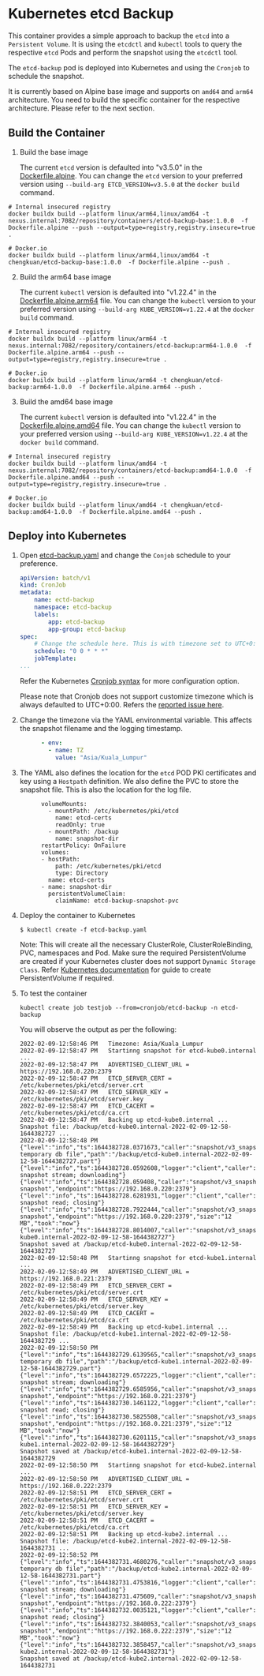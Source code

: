 # Kubernetes etcd Backup

This container provides a simple approach to backup the `etcd` into a `Persistent Volume`. It is using the `etcdctl` and `kubectl` tools to query the respective `etcd` Pods and perform the snapshot using the `etcdctl` tool.

The `etcd-backup` pod is deployed into Kubernetes and using the `Cronjob` to schedule the snapshot.

It is currently based on Alpine base image and supports on `amd64` and `arm64` architecture. You need to build the specific container for the respective architecture. Please refer to the next section.

## Build the Container

1. Build the base image

    The current `etcd` version is defaulted into "v3.5.0" in the [Dockerfile.alpine](./Dockerfile.alpine). 
    You can change the `etcd` version to your preferred version using `--build-arg ETCD_VERSION=v3.5.0` at the `docker build` command.

  ```
  # Internal insecured registry
  docker buildx build --platform linux/arm64,linux/amd64 -t nexus.internal:7082/repository/containers/etcd-backup-base:1.0.0  -f Dockerfile.alpine --push --output=type=registry,registry.insecure=true .

  # Docker.io
  docker buildx build --platform linux/arm64,linux/amd64 -t chengkuan/etcd-backup-base:1.0.0  -f Dockerfile.alpine --push .
  ```

2. Build the arm64 base image

    The current `kubectl` version is defaulted into "v1.22.4" in the [Dockerfile.alpine.arm64](./Dockerfile.alpine.arm64) file. 
    You can change the `kubectl` version to your preferred version using `--build-arg KUBE_VERSION=v1.22.4` at the `docker build` command.

  ```
  # Internal insecured registry
  docker buildx build --platform linux/arm64 -t nexus.internal:7082/repository/containers/etcd-backup:arm64-1.0.0  -f Dockerfile.alpine.arm64 --push --output=type=registry,registry.insecure=true .

  # Docker.io
  docker buildx build --platform linux/arm64 -t chengkuan/etcd-backup:arm64-1.0.0  -f Dockerfile.alpine.arm64 --push .
  ```

3. Build the amd64 base image

    The current `kubectl` version is defaulted into "v1.22.4" in the [Dockerfile.alpine.amd64](./Dockerfile.alpine.amd64) file. 
    You can change the `kubectl` version to your preferred version using `--build-arg KUBE_VERSION=v1.22.4` at the `docker build` command.

  ```
  # Internal insecured registry
  docker buildx build --platform linux/amd64 -t nexus.internal:7082/repository/containers/etcd-backup:amd64-1.0.0  -f Dockerfile.alpine.amd64 --push --output=type=registry,registry.insecure=true .

  # Docker.io
  docker buildx build --platform linux/amd64 -t chengkuan/etcd-backup:amd64-1.0.0  -f Dockerfile.alpine.amd64 --push .
  ```

## Deploy into Kubernetes

1. Open [etcd-backup.yaml](./etcd-backup.yaml) and change the `Conjob` schedule to your preference. 

    ```yaml
    apiVersion: batch/v1
    kind: CronJob
    metadata:
        name: ectd-backup
        namespace: etcd-backup
        labels:
            app: etcd-backup
            app-group: etcd-backup
    spec:
        # Change the schedule here. This is with timezone set to UTC+0:00
        schedule: "0 0 * * *"
        jobTemplate:
    ...
    ```
    Refer the Kubernetes [Cronjob syntax](https://kubernetes.io/docs/concepts/workloads/controllers/cron-jobs/#cron-schedule-syntax) for more configuration option.
    
    Please note that Cronjob does not support customize timezone which is always defaulted to UTC+0:00. Refers the [reported issue here](https://github.com/kubernetes/kubernetes/issues/47202).

2. Change the timezone via the YAML environmental variable. This affects the snapshot filename and the logging timestamp.
    ```yaml
          - env:
            - name: TZ
              value: "Asia/Kuala_Lumpur"
    ```

3. The YAML also defines the location for the `etcd` POD PKI certificates and key using a `Hostpath` definition. We also define the PVC to store the snapshot file. This is also the location for the log file.

    ```
          volumeMounts:
            - mountPath: /etc/kubernetes/pki/etcd
              name: etcd-certs
              readOnly: true
            - mountPath: /backup
              name: snapshot-dir
          restartPolicy: OnFailure
          volumes:
          - hostPath:
              path: /etc/kubernetes/pki/etcd
              type: Directory
            name: etcd-certs
          - name: snapshot-dir
            persistentVolumeClaim:
              claimName: etcd-backup-snapshot-pvc

    ```

2. Deploy the container to Kubernetes

    ```
    $ kubectl create -f etcd-backup.yaml
    ```
    Note: This will create all the necessary ClusterRole, ClusterRoleBinding, PVC, namespaces and Pod. Make sure the required PersistentVolume are created if your Kubernetes cluster does not support `Dynamic Storage Class`. Refer [Kubernetes documentation](https://kubernetes.io/docs/concepts/storage/persistent-volumes/#persistent-volumes) for guide to create PersistentVolume if required.

3. To test the container

    ```
    kubectl create job testjob --from=cronjob/etcd-backup -n etcd-backup
    ```

    You will observe the output as per the following:
    
    ```
    2022-02-09-12:58:46 PM   Timezone: Asia/Kuala_Lumpur
    2022-02-09-12:58:47 PM   Startinng snapshot for etcd-kube0.internal ... 
    2022-02-09-12:58:47 PM   ADVERTISED_CLIENT_URL = https://192.168.0.220:2379
    2022-02-09-12:58:47 PM   ETCD_SERVER_CERT = /etc/kubernetes/pki/etcd/server.crt
    2022-02-09-12:58:47 PM   ETCD_SERVER_KEY = /etc/kubernetes/pki/etcd/server.key
    2022-02-09-12:58:47 PM   ETCD_CACERT = /etc/kubernetes/pki/etcd/ca.crt
    2022-02-09-12:58:47 PM   Backing up etcd-kube0.internal ... Snapshot file: /backup/etcd-kube0.internal-2022-02-09-12-58-1644382727 ...
    2022-02-09-12:58:48 PM   {"level":"info","ts":1644382728.0371673,"caller":"snapshot/v3_snapshot.go:68","msg":"created temporary db file","path":"/backup/etcd-kube0.internal-2022-02-09-12-58-1644382727.part"}
    {"level":"info","ts":1644382728.0592608,"logger":"client","caller":"v3/maintenance.go:211","msg":"opened snapshot stream; downloading"}
    {"level":"info","ts":1644382728.059408,"caller":"snapshot/v3_snapshot.go:76","msg":"fetching snapshot","endpoint":"https://192.168.0.220:2379"}
    {"level":"info","ts":1644382728.6281931,"logger":"client","caller":"v3/maintenance.go:219","msg":"completed snapshot read; closing"}
    {"level":"info","ts":1644382728.7922444,"caller":"snapshot/v3_snapshot.go:91","msg":"fetched snapshot","endpoint":"https://192.168.0.220:2379","size":"12 MB","took":"now"}
    {"level":"info","ts":1644382728.8014007,"caller":"snapshot/v3_snapshot.go:100","msg":"saved","path":"/backup/etcd-kube0.internal-2022-02-09-12-58-1644382727"}
    Snapshot saved at /backup/etcd-kube0.internal-2022-02-09-12-58-1644382727
    2022-02-09-12:58:48 PM   Startinng snapshot for etcd-kube1.internal ... 
    2022-02-09-12:58:49 PM   ADVERTISED_CLIENT_URL = https://192.168.0.221:2379
    2022-02-09-12:58:49 PM   ETCD_SERVER_CERT = /etc/kubernetes/pki/etcd/server.crt
    2022-02-09-12:58:49 PM   ETCD_SERVER_KEY = /etc/kubernetes/pki/etcd/server.key
    2022-02-09-12:58:49 PM   ETCD_CACERT = /etc/kubernetes/pki/etcd/ca.crt
    2022-02-09-12:58:49 PM   Backing up etcd-kube1.internal ... Snapshot file: /backup/etcd-kube1.internal-2022-02-09-12-58-1644382729 ...
    2022-02-09-12:58:50 PM   {"level":"info","ts":1644382729.6139565,"caller":"snapshot/v3_snapshot.go:68","msg":"created temporary db file","path":"/backup/etcd-kube1.internal-2022-02-09-12-58-1644382729.part"}
    {"level":"info","ts":1644382729.6572225,"logger":"client","caller":"v3/maintenance.go:211","msg":"opened snapshot stream; downloading"}
    {"level":"info","ts":1644382729.6585956,"caller":"snapshot/v3_snapshot.go:76","msg":"fetching snapshot","endpoint":"https://192.168.0.221:2379"}
    {"level":"info","ts":1644382730.1461122,"logger":"client","caller":"v3/maintenance.go:219","msg":"completed snapshot read; closing"}
    {"level":"info","ts":1644382730.5825508,"caller":"snapshot/v3_snapshot.go:91","msg":"fetched snapshot","endpoint":"https://192.168.0.221:2379","size":"12 MB","took":"now"}
    {"level":"info","ts":1644382730.6201115,"caller":"snapshot/v3_snapshot.go:100","msg":"saved","path":"/backup/etcd-kube1.internal-2022-02-09-12-58-1644382729"}
    Snapshot saved at /backup/etcd-kube1.internal-2022-02-09-12-58-1644382729
    2022-02-09-12:58:50 PM   Startinng snapshot for etcd-kube2.internal ... 
    2022-02-09-12:58:50 PM   ADVERTISED_CLIENT_URL = https://192.168.0.222:2379
    2022-02-09-12:58:51 PM   ETCD_SERVER_CERT = /etc/kubernetes/pki/etcd/server.crt
    2022-02-09-12:58:51 PM   ETCD_SERVER_KEY = /etc/kubernetes/pki/etcd/server.key
    2022-02-09-12:58:51 PM   ETCD_CACERT = /etc/kubernetes/pki/etcd/ca.crt
    2022-02-09-12:58:51 PM   Backing up etcd-kube2.internal ... Snapshot file: /backup/etcd-kube2.internal-2022-02-09-12-58-1644382731 ...
    2022-02-09-12:58:52 PM   {"level":"info","ts":1644382731.4680276,"caller":"snapshot/v3_snapshot.go:68","msg":"created temporary db file","path":"/backup/etcd-kube2.internal-2022-02-09-12-58-1644382731.part"}
    {"level":"info","ts":1644382731.4753816,"logger":"client","caller":"v3/maintenance.go:211","msg":"opened snapshot stream; downloading"}
    {"level":"info","ts":1644382731.475609,"caller":"snapshot/v3_snapshot.go:76","msg":"fetching snapshot","endpoint":"https://192.168.0.222:2379"}
    {"level":"info","ts":1644382732.0035121,"logger":"client","caller":"v3/maintenance.go:219","msg":"completed snapshot read; closing"}
    {"level":"info","ts":1644382732.3840053,"caller":"snapshot/v3_snapshot.go:91","msg":"fetched snapshot","endpoint":"https://192.168.0.222:2379","size":"12 MB","took":"now"}
    {"level":"info","ts":1644382732.3858457,"caller":"snapshot/v3_snapshot.go:100","msg":"saved","path":"/backup/etcd-kube2.internal-2022-02-09-12-58-1644382731"}
    Snapshot saved at /backup/etcd-kube2.internal-2022-02-09-12-58-1644382731

    ```

